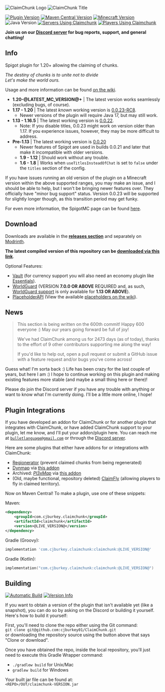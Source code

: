 ![ClaimChunk Logo](imgs/icon64.png)
![ClaimChunk Title](imgs/logo_carrier.png)

[![Plugin Version](https://img.shields.io/static/v1?label=Version&message=@LIVE_VERSION@&color=blueviolet&style=for-the-badge)](https://github.com/cjburkey01/ClaimChunk/releases)
[![Maven Central Version](https://img.shields.io/maven-central/v/com.cjburkey.claimchunk/claimchunk?label=Maven%20Central&color=blueviolet&style=for-the-badge)](https://central.sonatype.com/artifact/com.cjburkey.claimchunk/claimchunk)
[![Minecraft Version](https://img.shields.io/static/v1?label=Spigot&message=@LATEST_MC_VERSION@&color=blueviolet&style=for-the-badge)](https://www.spigotmc.org/resources/claimchunk.44458/)
![Java Version](https://img.shields.io/static/v1?label=Java&message=@JAVA_VERSION@&color=blueviolet&style=for-the-badge)
[![Servers Using Claimchunk](https://img.shields.io/bstats/servers/5179?label=Servers&color=cornflowerblue&style=for-the-badge)](https://bstats.org/plugin/bukkit/ClaimChunk)
[![Players Using Claimchunk](https://img.shields.io/bstats/players/5179?label=Players&color=cornflowerblue&style=for-the-badge)](https://bstats.org/plugin/bukkit/ClaimChunk)

**Join us on our [Discord server](https://discord.gg/swW8xX665Z) for bug reports, support, and general chatting!**

Info
----
Spigot plugin for 1.20+ allowing the claiming of chunks.

*The destiny of chunks is to unite not to divide*<br />
*Let's make the world ours.*

Usage and more information can be found [on the wiki](https://github.com/cjburkey01/ClaimChunk/wiki).

* **1.20-@LATEST_MC_VERSION@+** | The latest version works seamlessly (excluding bugs, of course).
* **1.17 - 1.20** | The latest *known* working version is [0.0.23-RC8](https://github.com/cjburkey01/ClaimChunk/releases/tag/0.0.23-RC8).
  * Newer versions of the plugin will require Java 17, but may still work.
* **1.13 - 1.16.5** | The latest working version is [0.0.22](https://github.com/cjburkey01/ClaimChunk/releases/tag/0.0.22).
  * Note: If you disable titles, 0.0.23 might work on version older than 1.17. If you experience issues, however, they may be more difficult to address.
* **Pre-1.13** | The latest working version is [0.0.20](https://github.com/cjburkey01/ClaimChunk/releases/tag/0.0.20)
  * Newer features of Spigot are used in builds 0.0.21 and later that make it incompatible with older versions.
  * **1.9 - 1.12** | Should work without any trouble.
  * **1.6 - 1.8** | Works when `useTitlesInsteadOfChat` is set to `false` under the `titles` section of the config.

If you have issues running an old version of the plugin on a Minecraft version within the above supported ranges, you 
may make an issue, and I should be able to help, but I won't be bringing newer features over. They officially have 
"minor bug support" status. Version 0.0.23 will be supported for slightly longer though, as this transition period may 
get funky.

For even more information, the SpigotMC page can be found [here](https://www.spigotmc.org/resources/claimchunk.44458/).

Download
--------
Downloads are available in the [**releases section**](https://github.com/cjburkey01/ClaimChunk/releases) and separately on [Modrinth](https://modrinth.com/plugin/claimchunk).

**The latest compiled version of this repository can be [downloaded via this link](https://nightly.link/cjburkey01/ClaimChunk/workflows/gradle/main/ClaimChunk.zip)**.

Optional Features:
* [Vault](https://www.spigotmc.org/resources/vault.34315/) (for currency support you will also need an economy plugin like [Essentials](https://www.spigotmc.org/resources/essentialsx.9089/)).
* [WorldGuard](https://dev.bukkit.org/projects/worldguard) (VERSION **7.0.0 OR ABOVE** REQUIRED and, as such, [WorldGuard support](https://github.com/cjburkey01/ClaimChunk/wiki/WorldGuard-Integration) is only available for **1.13 OR ABOVE**).
* [PlaceholderAPI](https://www.spigotmc.org/resources/placeholderapi.6245/) (View the available [placeholders on the wiki](https://github.com/cjburkey01/ClaimChunk/wiki/Placeholder-API-Integration)).

News
----
> This section is being written on the 600th commit! Happy 600 everyone :) May our years going forward be full of joy!
> 
> We've had ClaimChunk among us for 2473 days (as of today), thanks to the effort of 9 other contributors supporting me along the way!
> 
> If you'd like to help out, open a pull request or submit a GitHub issue with a feature request and/or bugs you've come across!

Guess what! I'm sorta back :) Life has been crazy for the last couple of years, but here I am :)
I hope to continue working on this plugin and making existing features more stable (and maybe a
small thing here or there)!

Please do join the Discord server if you have any trouble with anything or want to know what I'm currently doing. I'll 
be a little more online, I hope!

Plugin Integrations
-------------------
If you have developed an addon for ClaimChunk or for another plugin that integrates with ClaimChunk, or have added 
ClaimChunk support to your plugin, let me know, and I'll put your addon/plugin here. You can reach me at 
[`bulletlanguage@gmail.com`](mailto:bulletlanguage@gmail.com) or through the [Discord server](https://discord.gg/swW8xX665Z).

Here are some plugins that either have addons for or integrations with ClaimChunk:
* [Regionerator](https://www.spigotmc.org/resources/regionerator.12219/) (prevent claimed chunks from being regenerated)
* [Dynmap](https://www.spigotmc.org/resources/dynmap.274/) via [this addon](https://www.spigotmc.org/resources/dynmap-claimchunk.71093/)
* Archived: [*Pl3xMap*](https://github.com/pl3xgaming/Pl3xMap) via [this addon](https://github.com/pl3xgaming/Pl3xMap-ClaimChunk)
* (Old, maybe functional, repository deleted) [ClaimFly](https://www.spigotmc.org/resources/claimfly-claimchunk-addon-1-18-x.99189/) (allowing players to fly in claimed territory).

Now on Maven Central! To make a plugin, use one of these snippets:

Maven:

```xml
<dependency>
    <groupId>com.cjburkey.claimchunk</groupId>
    <artifactId>claimchunk</artifactId>
    <version>@LIVE_VERSION@</version>
</dependency>
```

Gradle (Groovy):

```groovy
implementation 'com.cjburkey.claimchunk:claimchunk:@LIVE_VERSION@'
```

Gradle (Kotlin):

```kotlin
implementation("com.cjburkey.claimchunk:claimchunk:@LIVE_VERSION@")
```

Building
--------
[![Automatic Build](https://img.shields.io/github/actions/workflow/status/cjburkey01/ClaimChunk/gradle.yml?branch=main&style=for-the-badge)](https://claimchunk.cjburkey.com/server/Downloads.html#snapshot-downloads)
[![Version Info](https://img.shields.io/static/v1?label=Repository%20Version&message=@PLUGIN_VERSION@&color=ff5555&style=for-the-badge)](https://github.com/cjburkey01/ClaimChunk/archive/main.zip)

If you want to obtain a version of the plugin that isn't available yet (like a snapshot), you can do so by asking on the 
Discord or building it yourself. Here's how to build it yourself:

First, you'll need to clone the repo either using the Git command:<br />
`git clone git@github.com:cjburkey01/ClaimChunk.git`<br />
or downloading the repository source using the button above that says "Clone or download".

Once you have obtained the repo, inside the local repository, you'll just need to execute this Gradle Wrapper command:
* `./gradlew build` for Unix/Mac
* `gradlew build` for Windows

Your built jar file can be found at:<br />
`<REPO>/OUT/claimchunk-VERSION.jar`
